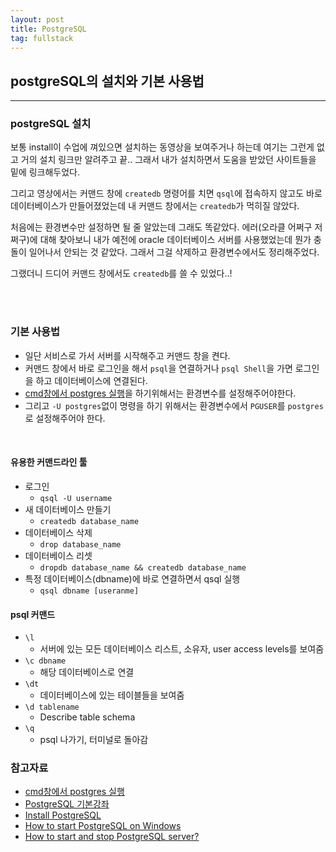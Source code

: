 ```yaml
---
layout: post
title: PostgreSQL
tag: fullstack
---
```

## postgreSQL의 설치와 기본 사용법
---
### postgreSQL 설치

보통 install이 수업에 껴있으면 설치하는 동영상을 보여주거나 하는데 여기는 그런게 없고 거의 설치 링크만 알려주고 끝..
그래서 내가 설치하면서 도움을 받았던 사이트들을 밑에 링크해두었다. 

그리고 영상에서는 커맨드 창에 `createdb` 명령어를 치면 `qsql`에 접속하지 않고도 바로 데이터베이스가 만들어졌었는데 내 커맨드 창에서는 `createdb`가 먹히질 않았다. 

처음에는 환경변수만 설정하면 될 줄 알았는데 그래도 똑같았다. 에러(오라클 어쩌구 저쩌구)에 대해 찾아보니 내가 예전에 oracle 데이터베이스 서버를 사용했었는데 뭔가 충돌이 일어나서 안되는 것 같았다. 그래서 그걸 삭제하고 환경변수에서도 정리해주었다. 


그랬더니 드디어 커맨드 창에서도 `createdb`를 쓸 수 있었다..!

<br><br>

### 기본 사용법

- 일단 서비스로 가서 서버를 시작해주고 커맨드 창을 켠다.
- 커맨드 창에서 바로 로그인을 해서 `psql`을 연결하거나 `psql Shell`을 가면 로그인을 하고 데이터베이스에 연결된다.
- [cmd창에서 postgres 실행](https://blog.naver.com/ilsan_ilsan/221493158294)을 하기위해서는 환경변수를 설정해주어야한다.
- 그리고 `-U postgres`없이 명령을 하기 위해서는 환경변수에서  `PGUSER`를 `postgres`로 설정해주어야 한다.

<br>

#### 유용한 커맨드라인 툴
- 로그인
  - `qsql -U username`
- 새 데이터베이스 만들기
  - `createdb database_name`
- 데이터베이스 삭제
  - `drop database_name`
- 데이터베이스 리셋
  - `dropdb database_name && createdb database_name`
- 특정 데이터베이스(dbname)에 바로 연결하면서 qsql 실행
  - `qsql dbname [useranme]`
  
#### psql 커맨드
- `\l`
  - 서버에 있는 모든 데이터베이스 리스트, 소유자, user access levels를 보여줌
- `\c dbname`
  - 해당 데이터베이스로 연결
- `\dt`
  - 데이터베이스에 있는 테이블들을 보여줌
- `\d tablename`
  - Describe table schema
- `\q`
  - psql 나가기, 터미널로 돌아감
  


### 참고자료
- [cmd창에서 postgres 실행](https://blog.naver.com/ilsan_ilsan/221493158294)<br>
- [PostgreSQL 기본강좌](http://www.gurubee.net/postgresql/basic)<br>
- [Install PostgreSQL](http://www.postgresqltutorial.com/install-postgresql/)<br>
- [How to start PostgreSQL on Windows](https://stackoverflow.com/questions/36629963/how-to-start-postgresql-on-windows)
- [How to start and stop PostgreSQL server?](https://tableplus.com/blog/2018/10/how-to-start-stop-restart-postgresql-server.html)
